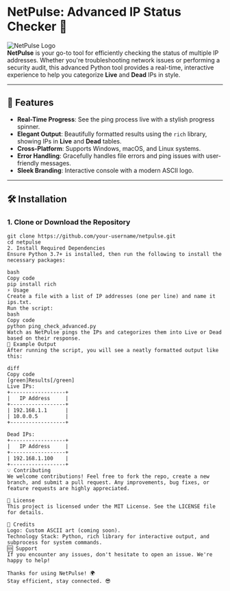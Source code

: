 # **NetPulse**: Advanced IP Status Checker 🚀

![NetPulse Logo](https://via.placeholder.com/150)  
**NetPulse** is your go-to tool for efficiently checking the status of multiple IP addresses. Whether you're troubleshooting network issues or performing a security audit, this advanced Python tool provides a real-time, interactive experience to help you categorize **Live** and **Dead** IPs in style.

---

## 🌟 **Features**  
- **Real-Time Progress**: See the ping process live with a stylish progress spinner.
- **Elegant Output**: Beautifully formatted results using the `rich` library, showing IPs in **Live** and **Dead** tables.
- **Cross-Platform**: Supports Windows, macOS, and Linux systems.
- **Error Handling**: Gracefully handles file errors and ping issues with user-friendly messages.
- **Sleek Branding**: Interactive console with a modern ASCII logo.

---

## 🛠️ **Installation**  

### 1. Clone or Download the Repository
```
git clone https://github.com/your-username/netpulse.git
cd netpulse
2. Install Required Dependencies
Ensure Python 3.7+ is installed, then run the following to install the necessary packages:

bash
Copy code
pip install rich
⚡ Usage
Create a file with a list of IP addresses (one per line) and name it ips.txt.
Run the script:
bash
Copy code
python ping_check_advanced.py
Watch as NetPulse pings the IPs and categorizes them into Live or Dead based on their response.
🎨 Example Output
After running the script, you will see a neatly formatted output like this:

diff
Copy code
[green]Results[/green]
Live IPs:
+------------------+
|   IP Address     |
+------------------+
| 192.168.1.1      |
| 10.0.0.5         |
+------------------+

Dead IPs:
+------------------+
|   IP Address     |
+------------------+
| 192.168.1.100    |
+------------------+
💡 Contributing
We welcome contributions! Feel free to fork the repo, create a new branch, and submit a pull request. Any improvements, bug fixes, or feature requests are highly appreciated.

📄 License
This project is licensed under the MIT License. See the LICENSE file for details.

🤝 Credits
Logo: Custom ASCII art (coming soon).
Technology Stack: Python, rich library for interactive output, and subprocess for system commands.
🆘 Support
If you encounter any issues, don't hesitate to open an issue. We're happy to help!

Thanks for using NetPulse! 🌍
Stay efficient, stay connected. 😎

